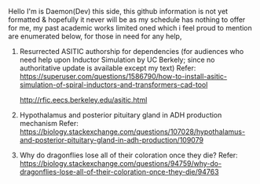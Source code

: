 Hello I'm is Daemon(Dev) this side, this github information is not yet formatted & hopefully it never will be as my schedule has nothing to offer for me, my past academic works limited oned which i feel proud to mention are enumerated below, for those in need for any help,

1. Resurrected ASITIC authorship for dependencies (for audiences who need help upon Inductor Simulation by UC Berkely; since no authoritative update is available except my text)
   Refer:  https://superuser.com/questions/1586790/how-to-install-asitic-simulation-of-spiral-inductors-and-transformers-cad-tool

   http://rfic.eecs.berkeley.edu/asitic.html
   
3. Hypothalamus and posterior pituitary gland in ADH production mechanism
   Refer:  https://biology.stackexchange.com/questions/107028/hypothalamus-and-posterior-pituitary-gland-in-adh-production/109079
4. Why do dragonflies lose all of their coloration once they die?
   Refer:  https://biology.stackexchange.com/questions/94759/why-do-dragonflies-lose-all-of-their-coloration-once-they-die/94763
